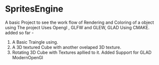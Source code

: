 # SpritesEngine

A basic Project to see the work flow of Rendering and Coloring of a object using 
The project Uses Opengl , GLFW and GLEW, GLAD Using CMAKE.
added so far -

1. A Basic  Traingle using.
2. A 3D textured Cube with another ovelaped 3D texture.
3. Rotating 3D Cube with Textures apllied to it.
Added Support for GLAD ModernOpenGl 